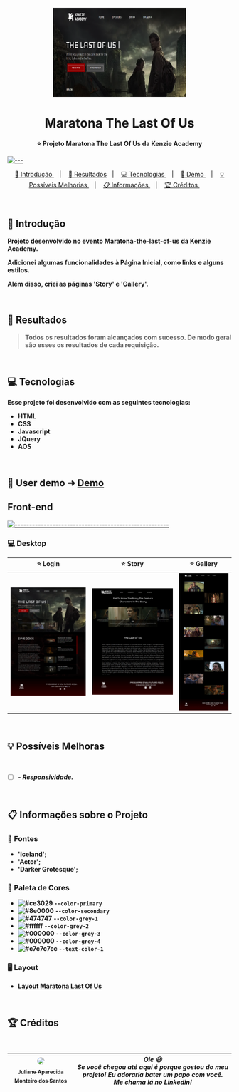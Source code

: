 <p align="center">
  <img src="https://github.com/JulianeMonteiro/Maratona-Kenzie/blob/main/assets/images/readme/tela.png" alt="tela principal" width="300" height="200" />
</p>

<h1 align="center"> Maratona The Last Of Us  </h1>

<p align="center">
  <b> ⭐ Projeto Maratona The Last Of Us da Kenzie Academy </b></br>
</p>

[![---](https://raw.githubusercontent.com/andreasbm/readme/master/assets/lines/colored.png)](#table-of-contents)

<p align="center">
  <a href="#Introdução"> 🧩 Introdução </a>&nbsp;&nbsp;&nbsp;|&nbsp;&nbsp;&nbsp;
  <a href="#Resultados"> 🚀 Resultados</a>&nbsp;&nbsp;&nbsp;|&nbsp;&nbsp;&nbsp;
  <a href="#Tecnologias"> 💻 Tecnologias </a>&nbsp;&nbsp;&nbsp;|&nbsp;&nbsp;&nbsp;
  <a href="#Demo"> 📲 Demo </a>&nbsp;&nbsp;&nbsp;|&nbsp;&nbsp;&nbsp;
  <a href="#Ideias">💡 Possíveis Melhorias </a>&nbsp;&nbsp;&nbsp;|&nbsp;&nbsp;&nbsp;
  <a href="#Informações">📋 Informações </a>&nbsp;&nbsp;&nbsp;|&nbsp;&nbsp;&nbsp;
  <a href="#Creditos"> 🏆 Créditos </a>&nbsp;&nbsp;&nbsp;&nbsp;&nbsp;&nbsp;
</p>

<br/>

<a id="Introdução"></a>

## 🧩 Introdução

  <p>  <b> <b> <b>Projeto desenvolvido no evento Maratona-the-last-of-us da Kenzie Academy. </b></p>
  <p>  <b> <b> Adicionei algumas funcionalidades à Página Inicial, como links e alguns estilos. </b></p>
  <p>  <b> Além disso, criei as páginas 'Story' e 'Gallery'. </b></p>

<br/>

<a id="Resultados"></a>

## 🚀 Resultados

> Todos os resultados foram alcançados com sucesso. De modo geral são esses os resultados de cada requisição.

<br/>

<a id="Tecnologias"></a>

## 💻 Tecnologias

Esse projeto foi desenvolvido com as seguintes tecnologias:

- HTML
- CSS
- Javascript
- JQuery
- AOS

<br/>

<a id="Demo"></a>

## 📲 User demo ➜ [Demo](https://maratona-kenzie-livid.vercel.app/)

## Front-end

</summary>

[![-----------------------------------------------------](https://raw.githubusercontent.com/andreasbm/readme/master/assets/lines/colored.png)](#table-of-contents)

### 💻 Desktop

| ⭐ Login                                                                                                         | ⭐ Story                                                                                                        | ⭐ Gallery                                                                                                            |
| ---------------------------------------------------------------------------------------------------------------- | ----------------------------------------------------------------------------------------------------------------- | ------------------------------------------------------------------------------------------------------------------- |
| ![HomePage](https://github.com/JulianeMonteiro/Maratona-Kenzie/blob/main/assets/images/readme/Component%202.png) | ![StoryPage](https://github.com/JulianeMonteiro/Maratona-Kenzie/blob/main/assets/images/readme/Component%203.png) | ![GalleryPage](https://github.com/JulianeMonteiro/Maratona-Kenzie/blob/main/assets/images/readme/Component%201.png) |

<br />

<a id="Ideias"></a>

## 💡 Possíveis Melhoras

<br />

- [ ] **_- Responsividade._**

<br />

<a id="Informações"></a>

## 📋 Informações sobre o Projeto

### 🔡 Fontes

- 'Iceland';
- 'Actor';
- 'Darker Grotesque';
  <br />

### 🎨 Paleta de Cores

- ![#ce3029](https://placehold.co/15x15/ce3029/ce3029.png) `--color-primary`
- ![#8e0000](https://placehold.co/15x15/8e0000/8e0000.png) `--color-secondary`
- ![#474747](https://placehold.co/15x15/474747/474747.png) `--color-grey-1`
- ![#ffffff](https://placehold.co/15x15/ffffff/ffffff.png) `--color-grey-2`
- ![#000000](https://placehold.co/15x15/000000/000000.png) `--color-grey-3`
- ![#000000](https://placehold.co/15x15/c5c4c4/c5c4c4.png) `--color-grey-4`
- ![#c7c7c7cc](https://placehold.co/15x15/c7c7c7cc/c7c7c7cc.png) `--text-color-1`
  <br />

### 🖥️ Layout

- [Layout Maratona Last Of Us](https://www.figma.com/file/E8MXdl9rjgThlbZYMAjX39/Maratona-Kenzie---The-Last-of-Us?node-id=0%3A1&t=Y8d5G0K9jA49u9yj-0)

<br />

<a id="Creditos"></a>

## 🏆 Créditos

<br />

<div >

| [<img src="https://avatars.githubusercontent.com/u/51388071?s=400&u=d9972902dc501a7cf903921900605fbcb22367c1&v=4" width=300 style="border-radius: 65px;" ><br><sub> Juliane Aparecida Monteiro dos Santos </sub>](https://www.linkedin.com/in/juliane-aparecida-monteiro-dos-santos/) | **_Oie 😃 <br /> Se você chegou até aqui é porque gostou do meu projeto! Eu adoraria bater um papo com você. <br /> Me chama lá no Linkedin!_** |
| ------------------------------------------------------------------------------------------------------------------------------------------------------------------------------------------------------------------------------------------------------------------------------------- | ----------------------------------------------------------------------------------------------------------------------------------------------- |

</div>
